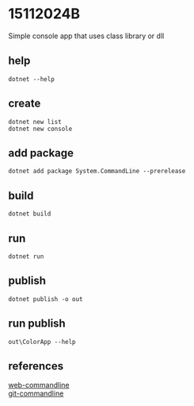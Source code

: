 # 15112024B
Simple console app that uses class library or dll

## help

`dotnet --help`

## create

`dotnet new list`\
`dotnet new console`

## add package

`dotnet add package System.CommandLine --prerelease`

## build

`dotnet build`

## run

`dotnet run`

## publish

`dotnet publish -o out`

## run publish

`out\ColorApp --help`

## references
[web-commandline](https://learn.microsoft.com/en-us/dotnet/standard/commandline/)\
[git-commandline](https://github.com/dotnet/docs/blob/main/docs/standard/commandline/get-started-tutorial.md)